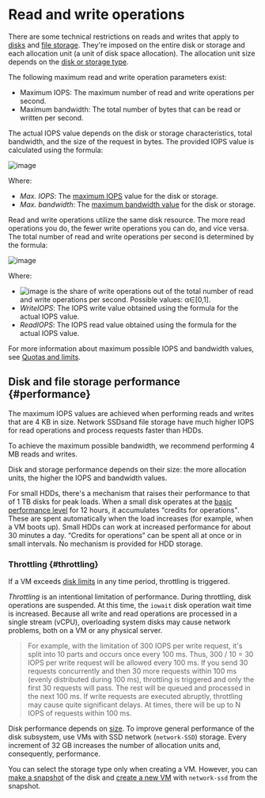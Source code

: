 # Read and write operations

There are some technical restrictions on reads and writes that apply to [disks](disk.md) and [file storage](filesystem.md). They're imposed on the entire disk or storage and each allocation unit (a unit of disk space allocation). The allocation unit size depends on the [disk or storage type](../concepts/limits.md#compute-limits-disks).

The following maximum read and write operation parameters exist:
* Maximum IOPS: The maximum number of read and write operations per second.
* Maximum bandwidth: The total number of bytes that can be read or written per second.

The actual IOPS value depends on the disk or storage characteristics, total bandwidth, and the size of the request in bytes. The provided IOPS value is calculated using the formula:

![image](../../_assets/compute/iops.svg)

Where:
* _Max. IOPS_: The [maximum IOPS](../concepts/limits.md#limits-disks) value for the disk or storage.
* _Max. bandwidth_: The [maximum bandwidth value](../concepts/limits.md#limits-disks) for the disk or storage.

Read and write operations utilize the same disk resource. The more read operations you do, the fewer write operations you can do, and vice versa. The total number of read and write operations per second is determined by the formula:

![image](../../_assets/compute/max-iops.svg)

Where:
* ![image](../../_assets/compute/alpha.svg) is the share of write operations out of the total number of read and write operations per second. Possible values: &alpha;&isin;[0,1].
* _WriteIOPS_: The IOPS write value obtained using the formula for the actual IOPS value.
* _ReadIOPS_: The IOPS read value obtained using the formula for the actual IOPS value.

For more information about maximum possible IOPS and bandwidth values, see [Quotas and limits](../concepts/limits.md#limits-disks).

## Disk and file storage performance {#performance}

The maximum IOPS values are achieved when performing reads and writes that are 4 KB in size. Network SSDsand file storage have much higher IOPS for read operations and process requests faster than HDDs.

To achieve the maximum possible bandwidth, we recommend performing 4 MB reads and writes.

Disk and storage performance depends on their size: the more allocation units, the higher the IOPS and bandwidth values.

For small HDDs, there's a mechanism that raises their performance to that of 1 TB disks for peak loads. When a small disk operates at the [basic performance level](../concepts/limits.md#compute-limits-disks) for 12 hours, it accumulates <q>credits for operations</q>. These are spent automatically when the load increases (for example, when a VM boots up). Small HDDs can work at increased performance for about 30 minutes a day. <q>Credits for operations</q> can be spent all at once or in small intervals. No mechanism is provided for HDD storage.

### Throttling {#throttling}

If a VM exceeds [disk limits](limits.md#compute-limits-disks) in any time period, throttling is triggered.

_Throttling_ is an intentional limitation of performance. During throttling, disk operations are suspended. At this time, the `iowait` disk operation wait time is increased. Because all write and read operations are processed in a single stream (vCPU), overloading system disks may cause network problems, both on a VM or any physical server.

> For example, with the limitation of 300 IOPS per write request, it's split into 10 parts and occurs once every 100 ms. Thus, 300 / 10 = 30 IOPS per write request will be allowed every 100 ms. If you send 30 requests concurrently and then 30 more requests within 100 ms (evenly distributed during 100 ms), throttling is triggered and only the first 30 requests will pass. The rest will be queued and processed in the next 100 ms. If write requests are executed abruptly, throttling may cause quite significant delays. At times, there will be up to N IOPS of requests within 100 ms.

Disk performance depends on [size](disk.md#maximum-disk-size). To improve general performance of the disk subsystem, use VMs with SSD network (`network-SSD`) storage. Every increment of 32 GB increases the number of allocation units and, consequently, performance.

You can select the storage type only when creating a VM. However, you can [make a snapshot](../operations/disk-control/create-snapshot.md) of the disk and [create a new VM](../operations/vm-create/create-from-snapshots.md) with `network-ssd` from the snapshot.

